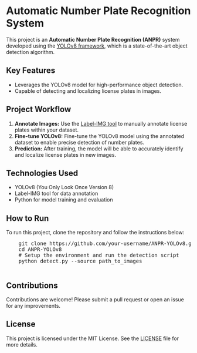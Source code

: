 <!DOCTYPE html>
<html lang="en">
<head>
  <meta charset="UTF-8">
  <meta name="viewport" content="width=device-width, initial-scale=1.0">
  <title>Automatic Number Plate Recognition System</title>
</head>
<body>

  <h1>Automatic Number Plate Recognition System</h1>

  <p>
    This project is an <strong>Automatic Number Plate Recognition (ANPR)</strong> system developed using the 
    <a href="https://github.com/ultralytics/ultralytics">YOLOv8 framework</a>, which is a state-of-the-art object detection algorithm.
  </p>

  <h2>Key Features</h2>
  <ul>
    <li>Leverages the YOLOv8 model for high-performance object detection.</li>
    <li>Capable of detecting and localizing license plates in images.</li>
  </ul>

  <h2>Project Workflow</h2>
  <ol>
    <li><strong>Annotate Images:</strong> Use the <a href="https://github.com/tzutalin/labelImg">Label-IMG tool</a> to manually annotate license plates within your dataset.</li>
    <li><strong>Fine-tune YOLOv8:</strong> Fine-tune the YOLOv8 model using the annotated dataset to enable precise detection of number plates.</li>
    <li><strong>Prediction:</strong> After training, the model will be able to accurately identify and localize license plates in new images.</li>
  </ol>

  <h2>Technologies Used</h2>
  <ul>
    <li>YOLOv8 (You Only Look Once Version 8)</li>
    <li>Label-IMG tool for data annotation</li>
    <li>Python for model training and evaluation</li>
  </ul>

  <h2>How to Run</h2>
  <p>
    To run this project, clone the repository and follow the instructions below:
  </p>
  <pre>
    git clone https://github.com/your-username/ANPR-YOLOv8.git
    cd ANPR-YOLOv8
    # Setup the environment and run the detection script
    python detect.py --source path_to_images
  </pre>

  <h2>Contributions</h2>
  <p>
    Contributions are welcome! Please submit a pull request or open an issue for any improvements.
  </p>

  <h2>License</h2>
  <p>
    This project is licensed under the MIT License. See the <a href="LICENSE">LICENSE</a> file for more details.
  </p>

</body>
</html>
